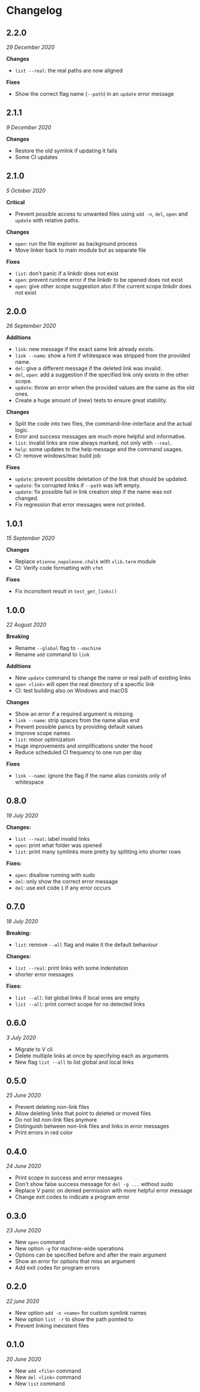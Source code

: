 # Changelog


## 2.2.0
_29 December 2020_

**Changes**
- `list --real`: the real paths are now aligned

**Fixes**
- Show the correct flag name (`--path`) in an `update` error message


## 2.1.1
_9 December 2020_

**Changes**
- Restore the old symlink if updating it fails
- Some CI updates

## 2.1.0
_5 October 2020_

**Critical**
- Prevent possible access to unwanted files using `add -n`, `del`, `open` and `update` with relative paths.

**Changes**
- `open`: run the file explorer as background process
- Move linker back to main module but as separate file

**Fixes**
- `list`: don't panic if a linkdir does not exist
- `open`: prevent runtime error if the linkdir to be opened does not exist
- `open`: give other scope suggestion also if the current scope linkdir does not exist


## 2.0.0
_26 September 2020_

**Additions**
- `link`: new message if the exact same link already exists.
- `link --name`: show a hint if whitespace was stripped from the provided name.
- `del`: give a different message if the deleted link was invalid.
- `del`, `open`: add a suggestion if the specified link only exists in the other scope.
- `update`: throw an error when the provided values are the same as the old ones.
- Create a huge amount of (new) tests to ensure great stability.

**Changes**
- Split the code into two files, the command-line-interface and the actual logic.
- Error and success messages are much more helpful and informative.
- `list`: invalid links are now always marked, not only with `--real`.
- `help`: some updates to the help message and the command usages.
- CI: remove windows/mac build job

**Fixes**
- `update`: prevent possible deletation of the link that should be updated.
- `update`: fix corrupted links if `--path` was left empty.
- `update`: fix possible fail in link creation step if the name was not changed.
- Fix regression that error messages were not printed.


## 1.0.1
_15 September 2020_

**Changes**
- Replace `etienne_napoleone.chalk` with `vlib.term` module
- CI: Verify code formatting with `vfmt`

**Fixes**
- Fix inconsitent result in `test_get_links()`


## 1.0.0
_22 August 2020_

**Breaking**
- Rename `--global` flag to `--machine`
- Rename `add` command to `link`

**Additions**
- New `update` command to change the name or real path of existing links
- `open <link>` will open the real directory of a specific link
- CI: test building also on Windows and macOS

**Changes**
- Show an error if a required argument is missing
- `link --name`: strip spaces from the name alias end
- Prevent possible panics by providing default values
- Improve scope names
- `list`: minor optimization
- Huge improvements and simplifications under the hood
- Reduce scheduled CI frequency to one run per day

**Fixes**
- `link --name`: ignore the flag if the name alias consists only of whitespace


## 0.8.0
_19 July 2020_

**Changes:**
- `list --real`: label invalid links
- `open`: print what folder was opened
- `list`: print many symlinks more pretty by splitting into shorter rows

**Fixes:**
- `open`: disallow running with sudo
- `del`: only show the correct error message
- `del`: use exit code `1` if any error occurs


## 0.7.0
_18 July 2020_

**Breaking:**
- `list`: remove `--all` flag and make it the default behaviour

**Changes:**
- `list --real`: print links with some indentation
- shorter error messages

**Fixes:**
- `list --all`: list global links if local ones are empty
- `list --all`: print correct scope for no detected links


## 0.6.0
_3 July 2020_

- Migrate to V cli
- Delete multiple links at once by specifying each as arguments
- New flag `list --all` to list global and local links

## 0.5.0
_25 June 2020_

- Prevent deleting non-link files
- Allow deleting links that point to deleted or moved files
- Do not list non-link files anymore
- Distinguish between non-link files and links in error messages
- Print errors in red color


## 0.4.0
_24 June 2020_

- Print scope in success and error messages
- Don't show false success message for `del -g ...` without sudo
- Replace V panic on denied permission with more helpful error message
- Change exit codes to indicate a program error


## 0.3.0
_23 June 2020_

- New `open` command
- New option `-g` for machine-wide operations
- Options can be specified before and after the main argument
- Show an error for options that miss an argument
- Add exit codes for program errors


## 0.2.0
_22 june 2020_

- New option `add -n <name>` for custom symlink names
- New option `list -r` to show the path pointed to
- Prevent linking inexistent files


## 0.1.0
_20 June 2020_

- New `add <file>` command
- New `del <link>` command
- New `list` command
